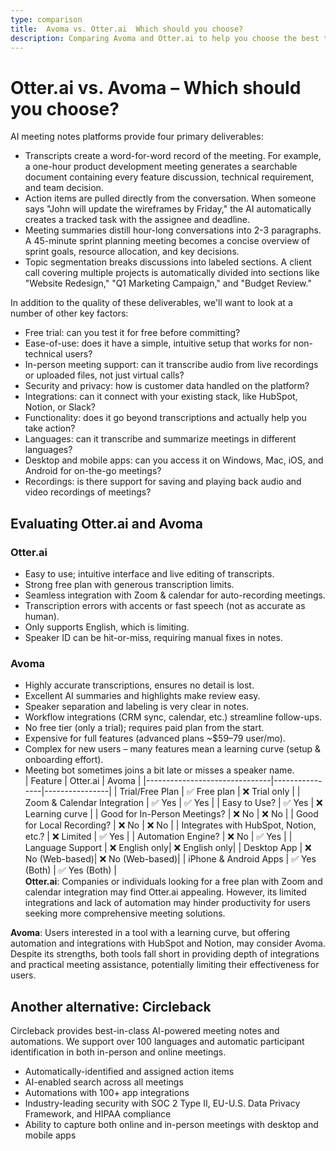 ```yaml
---
type: comparison
title:  Avoma vs. Otter.ai  Which should you choose?
description: Comparing Avoma and Otter.ai to help you choose the best transcription tool. Explore features, pricing, and an alternative option, Circleback.
---
```


# Otter.ai vs. Avoma – Which should you choose?  
AI meeting notes platforms provide four primary deliverables:  
  
* Transcripts create a word-for-word record of the meeting. For example, a one-hour product development meeting generates a searchable document containing every feature discussion, technical requirement, and team decision.  
* Action items are pulled directly from the conversation. When someone says "John will update the wireframes by Friday," the AI automatically creates a tracked task with the assignee and deadline.  
* Meeting summaries distill hour-long conversations into 2-3 paragraphs. A 45-minute sprint planning meeting becomes a concise overview of sprint goals, resource allocation, and key decisions.  
* Topic segmentation breaks discussions into labeled sections. A client call covering multiple projects is automatically divided into sections like "Website Redesign," "Q1 Marketing Campaign," and "Budget Review."  
  
In addition to the quality of these deliverables, we'll want to look at a number of other key factors:  
  
* Free trial: can you test it for free before committing?  
* Ease-of-use: does it have a simple, intuitive setup that works for non-technical users?  
* In-person meeting support: can it transcribe audio from live recordings or uploaded files, not just virtual calls?  
* Security and privacy: how is customer data handled on the platform?  
* Integrations: can it connect with your existing stack, like HubSpot, Notion, or Slack?  
* Functionality: does it go beyond transcriptions and actually help you take action?  
* Languages: can it transcribe and summarize meetings in different languages?  
* Desktop and mobile apps: can you access it on Windows, Mac, iOS, and Android for on-the-go meetings?  
* Recordings: is there support for saving and playing back audio and video recordings of meetings?    
## Evaluating Otter.ai and Avoma  
### Otter.ai
- Easy to use; intuitive interface and live editing of transcripts.
- Strong free plan with generous transcription limits.
- Seamless integration with Zoom & calendar for auto-recording meetings.
- Transcription errors with accents or fast speech (not as accurate as human).
- Only supports English, which is limiting.
- Speaker ID can be hit-or-miss, requiring manual fixes in notes.

### Avoma
- Highly accurate transcriptions, ensures no detail is lost.
- Excellent AI summaries and highlights make review easy.
- Speaker separation and labeling is very clear in notes.
- Workflow integrations (CRM sync, calendar, etc.) streamline follow-ups.
- No free tier (only a trial); requires paid plan from the start.
- Expensive for full features (advanced plans ~$59–79 user/mo).
- Complex for new users – many features mean a learning curve (setup & onboarding effort).
- Meeting bot sometimes joins a bit late or misses a speaker name.  
| Feature                        | Otter.ai       | Avoma          |
|-------------------------------|----------------|----------------|
| Trial/Free Plan               | ✅ Free plan   | ❌ Trial only  |
| Zoom & Calendar Integration   | ✅ Yes         | ✅ Yes         |
| Easy to Use?                  | ✅ Yes         | ❌ Learning curve |
| Good for In-Person Meetings?  | ❌ No          | ❌ No          |
| Good for Local Recording?     | ❌ No          | ❌ No          |
| Integrates with HubSpot, Notion, etc.? | ❌ Limited | ✅ Yes         |
| Automation Engine?            | ❌ No          | ✅ Yes         |
| Language Support              | ❌ English only| ❌ English only|
| Desktop App                   | ❌ No (Web-based)| ❌ No (Web-based)|
| iPhone & Android Apps         | ✅ Yes (Both)  | ✅ Yes (Both)  |  
**Otter.ai**: Companies or individuals looking for a free plan with Zoom and calendar integration may find Otter.ai appealing. However, its limited integrations and lack of automation may hinder productivity for users seeking more comprehensive meeting solutions.

**Avoma**: Users interested in a tool with a learning curve, but offering automation and integrations with HubSpot and Notion, may consider Avoma. Despite its strengths, both tools fall short in providing depth of integrations and practical meeting assistance, potentially limiting their effectiveness for users.  
## Another alternative: Circleback  
Circleback provides best-in-class AI-powered meeting notes and automations. We support over 100 languages and automatic participant identification in both in-person and online meetings.  
  
* Automatically-identified and assigned action items  
* AI-enabled search across all meetings  
* Automations with 100+ app integrations  
* Industry-leading security with SOC 2 Type II, EU-U.S. Data Privacy Framework, and HIPAA compliance  
* Ability to capture both online and in-person meetings with desktop and mobile apps  